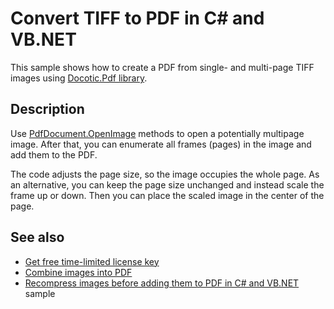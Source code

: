 # Convert TIFF to PDF in C# and VB.NET

This sample shows how to create a PDF from single- and multi-page TIFF images using [Docotic.Pdf library](https://bitmiracle.com/pdf-library/).

## Description

Use [PdfDocument.OpenImage](https://api.docotic.com/pdfdocument-openimage) methods to open a potentially multipage image. After that, you can enumerate all frames (pages) in the image and add them to the PDF.

The code adjusts the page size, so the image occupies the whole page. As an alternative, you can keep the page size unchanged and instead scale the frame up or down. Then you can place the scaled image in the center of the page.

## See also
* [Get free time-limited license key](https://bitmiracle.com/pdf-library/download)
* [Combine images into PDF](https://bitmiracle.com/pdf-library/edit/#combine-images)
* [Recompress images before adding them to PDF in C# and VB.NET](/Samples/Images/AddRecompressedImages) sample
